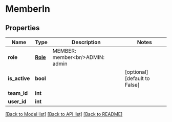 # MemberIn


## Properties
Name | Type | Description | Notes
------------ | ------------- | ------------- | -------------
**role** | [**Role**](Role.md) | MEMBER: member&lt;br/&gt;ADMIN: admin | 
**is_active** | **bool** |  | [optional] [default to False]
**team_id** | **int** |  | 
**user_id** | **int** |  | 

[[Back to Model list]](../README.md#documentation-for-models) [[Back to API list]](../README.md#documentation-for-api-endpoints) [[Back to README]](../README.md)


